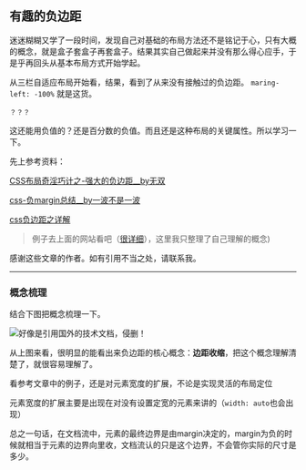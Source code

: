## 有趣的负边距 ##
迷迷糊糊又学了一段时间，发现自己对基础的布局方法还不是铭记于心，只有大概的概念，就是盒子套盒子再套盒子。结果其实自己做起来并没有那么得心应手，于是乎再回头从基本布局方式开始学起。

从三栏自适应布局开始看，结果，看到了从来没有接触过的负边距。
`maring-left: -100%` 	就是这货。

`？？？`

这还能用负值的？还是百分数的负值。而且还是这种布局的关键属性。所以学习一下。

先上参考资料：


[CSS布局奇淫巧计之-强大的负边距__by无双](http://www.cnblogs.com/2050/archive/2012/08/13/2636467.html "看了都说好")

[css-负margin总结__by一波不是一波](https://segmentfault.com/a/1190000003750411?utm_source=Weib "亮点在最后总结")

[css负边距之详解](http://www.daqianduan.com/6239.html "英文图的来源，有原文地址")

>例子去上面的网站看吧（[很详细](>() "因为懒")），这里我只整理了自己理解的概念)

感谢这些文章的作者。如有引用不当之处，请联系我。

----
### 概念梳理 ###
结合下图把概念梳理一下。

![](https://www.smashingmagazine.com/wp-content/uploads/images/css-negative-margins/margin-motion.gif "好像是引用国外的技术文档，侵删！")

从上图来看，很明显的能看出来负边距的核心概念：**边距收缩**，把这个概念理解清楚了，就很容易理解了。

看参考文章中的例子，还是对元素宽度的扩展，不论是实现灵活的布局定位

元素宽度的扩展主要是出现在对没有设置定宽的元素来讲的（`width: auto`也会出现）

总之一句话，在文档流中，元素的最终边界是由margin决定的，margin为负的时候就相当于元素的边界向里收，文档流认的只是这个边界，不会管你实际的尺寸是多少。

